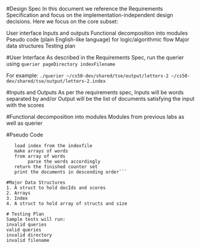 #Design Spec
In this document we reference the Requirements Specification and focus on the implementation-independent design decisions. Here we focus on the core subset:

User interface
Inputs and outputs
Functional decomposition into modules
Pseudo code (plain English-like language) for logic/algorithmic flow
Major data structures
Testing plan

#User Interface
As described in the Requirements Spec, run the querier using
```querier pageDirectory indexFilename```

For example:
```./querier ~/cs50-dev/shared/tse/output/letters-2 ~/cs50-dev/shared/tse/output/letters-2.index```

#Inputs and Outputs
As per the requirements spec,
Inputs will be words separated by and/or
Output will be the list of documents satisfying the input with the scores

#Functional decomposition into modules
Modules from previous labs as well as querier

#Pseudo Code
```parse the command line, validate parameters
   load index from the indexfile
   make arrays of words 
   from array of words
        parse the words accordingly
   return the finished counter set
   print the documents in descending order```

#Major Data Structures
1. A struct to hold docIds and scores
2. Arrays
3. Index
4. A struct to hold array of structs and size

# Testing Plan
Sample tests will run:
invalid queries
valid queries
invalid directory
invalid filename